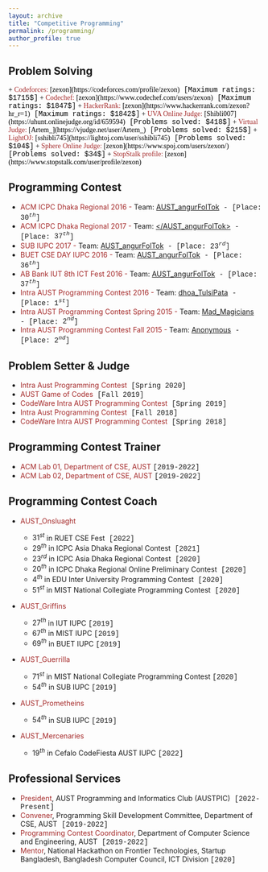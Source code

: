 ```yaml
---
layout: archive
title: "Competitive Programming"
permalink: /programming/
author_profile: true
---
```


## Problem Solving
<span style="color:black;font-family:Georgia;">
+ <span style="color:brown">Codeforces: </span> [zexon](https://codeforces.com/profile/zexon)<span style="font-family:Courier New">  [Maximum ratings: $1715$]</span>
+ <span style="color:brown">Codechef: </span> [zexon](https://www.codechef.com/users/zexon)<span style="font-family:Courier New">  [Maximum ratings: $1847$]</span>
+ <span style="color:brown">HackerRank: </span> [zexon](https://www.hackerrank.com/zexon?hr_r=1)<span style="font-family:Courier New">  [Maximum ratings: $1842$]</span>
+ <span style="color:brown">UVA Online Judge: </span> [Shibli007](https://uhunt.onlinejudge.org/id/659594)<span style="font-family:Courier New">  [Problems solved: $418$]</span>
+ <span style="color:brown">Virtual Judge: </span> [Artem_](https://vjudge.net/user/Artem_)<span style="font-family:Courier New">  [Problems solved: $215$]</span>
+ <span style="color:brown">LightOJ: </span> [sshibli745](https://lightoj.com/user/sshibli745)<span style="font-family:Courier New">  [Problems solved: $104$]</span>  
+ <span style="color:brown">Sphere Online Judge: </span> [zexon](https://www.spoj.com/users/zexon/)<span style="font-family:Courier New">  [Problems solved: $34$]</span>
+ <span style="color:brown">StopStalk profile: </span> [zexon](https://www.stopstalk.com/user/profile/zexon)
</span>

## Programming Contest
+ <span style="color:brown">ACM ICPC Dhaka Regional 2016 -</span> Team: [AUST_angurFolTok](https://algo.codemarshal.org/contests/ICPCDH2016/standings)<span style="font-family:Courier New"> - [Place: $30^{th}$]</span>
+ <span style="color:brown">ACM ICPC Dhaka Regional 2017 -</span> Team: [</AUST_angurFolTok>](https://algo.codemarshal.org/contests/icpc-dhaka-17/standings)<span style="font-family:Courier New"> - [Place: $37^{th}$]</span>
+ <span style="color:brown">SUB IUPC 2017 -</span> Team: [AUST_angurFolTok](https://toph.co/c/sub-inter-2017/standings)<span style="font-family:Courier New"> - [Place: $23^{rd}$]</span>
+ <span style="color:brown">BUET CSE DAY IUPC 2016 -</span> Team: [AUST_angurFolTok](https://algo.codemarshal.org/contests/buet-iupc-2016/standings)<span style="font-family:Courier New"> - [Place: $36^{th}$]</span>
+ <span style="color:brown">AB Bank IUT 8th ICT Fest 2016 -</span> Team: [AUST_angurFolTok](https://toph.co/c/iut-ict-fest-8/standings)<span style="font-family:Courier New"> - [Place: $37^{th}$]</span>
+ <span style="color:brown">Intra AUST Programming Contest 2016 -</span> Team: [dhoa_TulsiPata](https://toph.co/c/aust-intra-fall-2016/standings)<span style="font-family:Courier New"> - [Place: $1^{st}$]</span>
+ <span style="color:brown">Intra AUST Programming Contest Spring 2015 -</span> Team: [Mad_Magicians]()<span style="font-family:Courier New"> - [Place: $2^{nd}$]</span>
+ <span style="color:brown">Intra AUST Programming Contest Fall 2015 -</span> Team: [Anonymous]()<span style="font-family:Courier New"> - [Place: $2^{nd}$]</span>

## Problem Setter & Judge 
+ <span style="color:brown">Intra Aust Programming Contest</span><span style="font-family:Courier New"> [Spring 2020]</span>
+ <span style="color:brown">AUST Game of Codes</span><span style="font-family:Courier New"> [Fall 2019]</span>
+ <span style="color:brown">CodeWare Intra AUST Programming Contest</span><span style="font-family:Courier New"> [Spring 2019]</span>
+ <span style="color:brown">Intra Aust Programming Contest</span><span style="font-family:Courier New"> [Fall 2018]</span>
+ <span style="color:brown">CodeWare Intra AUST Programming Contest</span><span style="font-family:Courier New"> [Spring 2018]</span>

## Programming Contest Trainer
+ <span style="color:brown">ACM Lab 01, Department of CSE, AUST  </span><span style="font-family:Courier New">[2019-2022]</span>
+ <span style="color:brown">ACM Lab 02, Department of CSE, AUST  </span><span style="font-family:Courier New">[2019-2022]</span>

## Programming Contest Coach
+ <span style="color:brown">AUST_Onsluaght</span>
	- <span>$31^{st}$ in RUET CSE Fest</span><span style="font-family:Courier New"> [2022]</span>
	- <span>$29^{th}$ in ICPC Asia Dhaka Regional Contest</span><span style="font-family:Courier New"> [2021]</span>
	- <span>$23^{rd}$ in ICPC Asia Dhaka Regional Contest</span><span style="font-family:Courier New"> [2020]</span>
	- <span>$20^{th}$ in ICPC Dhaka Regional Online Preliminary Contest</span><span style="font-family:Courier New"> [2020]</span>
	- <span>$4^{th}$ in EDU Inter University Programming Contest</span><span style="font-family:Courier New"> [2020]</span>
	- <span>$51^{st}$ in MIST National Collegiate Programming Contest</span><span style="font-family:Courier New"> [2020]</span>

+ <span style="color:brown">AUST_Griffins</span>
	- $27^{th}$ in IUT IUPC <span style="font-family:Courier New"> [2019]</span>
	- $67^{th}$ in MIST IUPC <span style="font-family:Courier New"> [2019]</span>
	- $69^{th}$ in BUET IUPC <span style="font-family:Courier New"> [2019]</span>
	
+ <span style="color:brown">AUST_Guerrilla</span>
	- $71^{st}$ in MIST National Collegiate Programming Contest <span style="font-family:Courier New"> [2020]</span>
	- $54^{th}$ in SUB IUPC <span style="font-family:Courier New"> [2019]</span>

+ <span style="color:brown">AUST_Prometheins</span>
	- $54^{th}$ in SUB IUPC <span style="font-family:Courier New"> [2019]</span>

+ <span style="color:brown">AUST_Mercenaries</span>
	- $19^{th}$ in Cefalo CodeFiesta AUST IUPC <span style="font-family:Courier New"> [2022]</span>

## Professional Services
+ <span style="color:brown">President</span>, AUST Programming and Informatics Club (AUSTPIC)<span style="font-family:Courier New">  [2022-Present]</span>
+ <span style="color:brown">Convener</span>, Programming Skill Development Committee, Department of CSE, AUST<span style="font-family:Courier New">  [2019-2022]</span>
+ <span style="color:brown">Programming Contest Coordinator</span>, Department of Computer Science and Engineering, AUST<span style="font-family:Courier New">  [2019-2022]</span>
+ <span style="color:brown">Mentor</span>, National Hackathon on Frontier Technologies, Startup Bangladesh, Bangladesh Computer Council, ICT Division <span style="font-family:Courier New">  [2020]</span>
